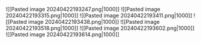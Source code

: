 ![[Pasted image 20240422193247.png|1000]]
![[Pasted image 20240422193315.png|1000]]
![[Pasted image 20240422193411.png|1000]]
![[Pasted image 20240422193438.png|1000]]
![[Pasted image 20240422193518.png|1000]]
![[Pasted image 20240422193602.png|1000]]
![[Pasted image 20240422193614.png|1000]]
